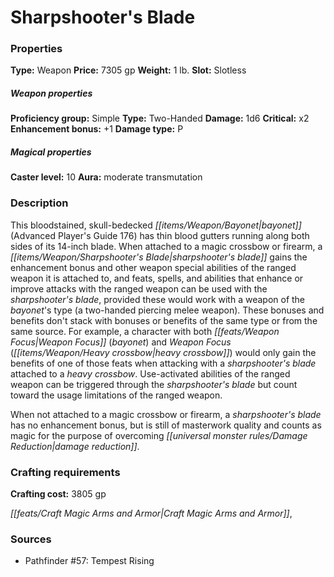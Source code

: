 ﻿---
Title: "Sharpshooter's Blade"
Type: "Weapon"
Price: "7305 gp"
Weight: "1 lb."
Slot: "Slotless"
Proficiency group: "Simple"
Weapon properties Type: "Two-Handed"
Damage: "1d6"
Critical: "x2"
Enhancement bonus: "+1"
Damage type: "P"
Caster level: "10"
Aura: "moderate transmutation"
Description: |
  "This bloodstained, skull-bedecked _bayonet_ (_Advanced Player's Guide_ 176) has thin blood gutters running along both sides of its 14-inch blade. When attached to a magic crossbow or firearm, a _sharpshooter's blade_ gains the enhancement bonus and other weapon special abilities of the ranged weapon it is attached to, and feats, spells, and abilities that enhance or improve attacks with the ranged weapon can be used with the _sharpshooter's blade_, provided these would work with a weapon of the bayonet's type (a two-handed piercing melee weapon). These bonuses and benefits don't stack with bonuses or benefits of the same type or from the same source. For example, a character with both Weapon Focus (bayonet) and Weapon Focus (heavy crossbow) would only gain the benefits of one of those feats when attacking with a _sharpshooter's blade_ attached to a heavy crossbow. Use-activated abilities of the ranged weapon can be triggered through the _sharpshooter's blade_ but count toward the usage limitations of the ranged weapon.
  When not attached to a magic crossbow or firearm, a _sharpshooter's blade_ has no enhancement bonus, but is still of masterwork quality and counts as magic for the purpose of overcoming damage reduction."
Crafting cost: "3805 gp"
Sources: "['Pathfinder #57: Tempest Rising']"
---

# Sharpshooter's Blade

### Properties

**Type:** Weapon **Price:** 7305 gp **Weight:** 1 lb. **Slot:** Slotless

##### Weapon properties

**Proficiency group:** Simple **Type:** Two-Handed **Damage:** 1d6 **Critical:** x2 **Enhancement bonus:** +1 **Damage type:** P

##### Magical properties

**Caster level:** 10 **Aura:** moderate transmutation

### Description

This bloodstained, skull-bedecked _[[items/Weapon/Bayonet|bayonet]]_ (Advanced Player's Guide 176) has thin blood gutters running along both sides of its 14-inch blade. When attached to a magic crossbow or firearm, a _[[items/Weapon/Sharpshooter's Blade|sharpshooter's blade]]_ gains the enhancement bonus and other weapon special abilities of the ranged weapon it is attached to, and feats, spells, and abilities that enhance or improve attacks with the ranged weapon can be used with the _sharpshooter's blade_, provided these would work with a weapon of the _bayonet_'s type (a two-handed piercing melee weapon). These bonuses and benefits don't stack with bonuses or benefits of the same type or from the same source. For example, a character with both _[[feats/Weapon Focus|Weapon Focus]]_ (_bayonet_) and _Weapon Focus_ (_[[items/Weapon/Heavy crossbow|heavy crossbow]]_) would only gain the benefits of one of those feats when attacking with a _sharpshooter's blade_ attached to a _heavy crossbow_. Use-activated abilities of the ranged weapon can be triggered through the _sharpshooter's blade_ but count toward the usage limitations of the ranged weapon.

When not attached to a magic crossbow or firearm, a _sharpshooter's blade_ has no enhancement bonus, but is still of masterwork quality and counts as magic for the purpose of overcoming _[[universal monster rules/Damage Reduction|damage reduction]]_.

### Crafting requirements

**Crafting cost:** 3805 gp

_[[feats/Craft Magic Arms and Armor|Craft Magic Arms and Armor]]_,

### Sources

* Pathfinder #57: Tempest Rising